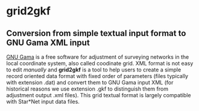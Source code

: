 # grid2gkf
## Conversion from simple textual input format to GNU Gama XML input

[GNU Gama](https://www.gnu.org/software/gama/) is a free software for adjustment of surveying networks in the local coordinate system, also called coodinate grid. XML format is not easy to edit *manually* and **grid2gkf** is a tool to help users to create a simple record oriented data format with fixed order of parameters (files typically with extension .dat) and convert them to GNU Gama input XML (for historical reasons we use extension .gkf to distinguish them from adjustment output .xml files). This grid textual format is largely compatible with Star*Net input data files.